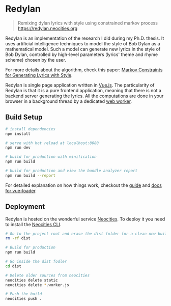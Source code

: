 # Redylan

> Remixing dylan lyrics with style using constrained markov process https://redylan.neocities.org

Redylan is an implementation of the research I did during my Ph.D. thesis. It uses artificial intelligence techniques to model the style of Bob Dylan as a mathematical model. Such a model can generate new lyrics in the style of Bob Dylan, controlled by high-level parameters (lyrics' theme and rhyme scheme) chosen by the user.

For more details about the algorithm, check this paper: [Markov Constraints for Generating Lyrics with Style](https://www.csl.sony.fr/downloads/papers/2012/barbieri-12a.pdf).

Redylan is single page application written in [Vue.js](https://vuejs.org/). The particularity of Redylan is that it is a pure frontend application, meaning that there is not a backend server generating the lyrics. All the computations are done in your browser in a background thread by a dedicated [web worker](https://developer.mozilla.org/en-US/docs/Web/API/Web_Workers_API/Using_web_workers).

## Build Setup

``` bash
# install dependencies
npm install

# serve with hot reload at localhost:8080
npm run dev

# build for production with minification
npm run build

# build for production and view the bundle analyzer report
npm run build --report

```

For detailed explanation on how things work, checkout the [guide](http://vuejs-templates.github.io/webpack/) and [docs for vue-loader](http://vuejs.github.io/vue-loader).


## Deployment

Redylan is hosted on the wonderful service [Neocities](https://neocities.org/). To deploy it you need to install the [Neocities CLI](https://neocities.org/cli).

``` bash
# Go to the project root and erase the dist folder for a clean new build
rm -rf dist

# Build for production 
npm run build

# Go inside the dist fodler
cd dist

# Delete older sources from neocities
neocities delete static
neocities delete *.worker.js

# Push the build
neocities push .
```
